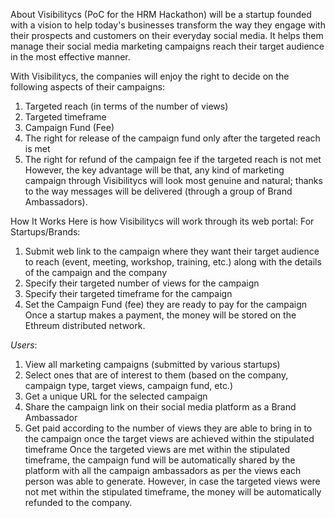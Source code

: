 About
Visibilitycs (PoC for the HRM Hackathon) will be a startup founded with a vision to help today's businesses transform the way they engage with their prospects and customers on their everyday social media. It helps them manage their social media marketing campaigns reach their target audience in the most effective manner.

With Visibilitycs, the companies will enjoy the right to decide on the following aspects of their campaigns:
1. Targeted reach (in terms of the number of views)
2. Targeted timeframe
3. Campaign Fund (Fee)
4. The right for release of the campaign fund only after the targeted reach is met
5. The right for refund of the campaign fee if the targeted reach is not met
However, the key advantage will be that, any kind of marketing campaign through Visibilitycs will look
most genuine and natural; thanks to the way messages will be delivered (through a group of Brand Ambassadors). 


How It Works
Here is how Visibilitycs will work through its web portal:
For Startups/Brands:
1. Submit web link to the campaign where they want their target audience to reach (event, meeting, workshop, training, etc.) along with the details of the campaign and the company
2. Specify their targeted number of views for the campaign
3. Specify their targeted timeframe for the campaign
4. Set the Campaign Fund (fee) they are ready to pay for the campaign
Once a startup makes a payment, the money will be stored on the Ethreum distributed network.

*Users*:
1. View all marketing campaigns (submitted by various startups)
2. Select ones that are of interest to them (based on the company, campaign type, target views, campaign fund, etc.)
3. Get a unique URL for the selected campaign
4. Share the campaign link on their social media platform as a Brand Ambassador
5. Get paid according to the number of views they are able to bring in to the campaign once the target views are achieved within the stipulated timeframe
Once the targeted views are met within the stipulated timeframe, the campaign fund will be automatically shared by the platform with all the campaign ambassadors as per the views each person was able to generate. However, in case the targeted views were not met within the stipulated timeframe, the money will be automatically refunded to the company.

